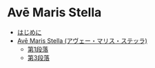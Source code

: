 # Avē Maris Stella

* [はじめに](README.md)
* [Avē Maris Stella (アヴェー・マリス・ステッラ)](AveMarisStella/README.md)
  * [第1段落](AveMarisStella/1.md)
  * [第3段落](AveMarisStella/3.md)

